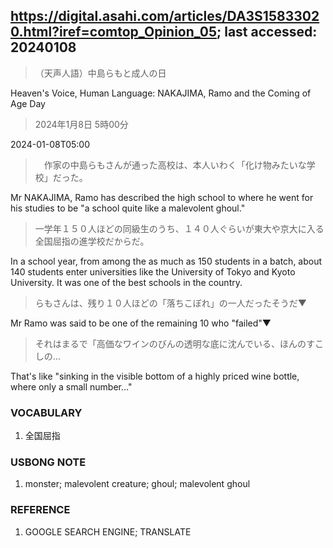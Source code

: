 ## https://digital.asahi.com/articles/DA3S15833020.html?iref=comtop_Opinion_05; last accessed: 20240108

> （天声人語）中島らもと成人の日

Heaven's Voice, Human Language: NAKAJIMA, Ramo and the Coming of Age Day

> 2024年1月8日 5時00分

2024-01-08T05:00

>　作家の中島らもさんが通った高校は、本人いわく「化け物みたいな学校」だった。

Mr NAKAJIMA, Ramo has described the high school to where he went for his studies to be "a school quite like a malevolent ghoul."

> 一学年１５０人ほどの同級生のうち、１４０人ぐらいが東大や京大に入る全国屈指の進学校だからだ。

In a school year, from among the as much as 150 students in a batch, about 140 students enter universities like the University of Tokyo and Kyoto University. It was one of the best schools in the country. 

> らもさんは、残り１０人ほどの「落ちこぼれ」の一人だったそうだ▼

Mr Ramo was said to be one of the remaining 10 who "failed"▼

> それはまるで「高価なワインのびんの透明な底に沈んでいる、ほんのすこしの…

That's like "sinking in the visible bottom of a highly priced wine bottle, where only a small number..."

### VOCABULARY

1) 全国屈指

### USBONG NOTE

1) monster; malevolent creature; ghoul; malevolent ghoul

### REFERENCE

1) GOOGLE SEARCH ENGINE; TRANSLATE